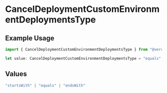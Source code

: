 # CancelDeploymentCustomEnvironmentDeploymentsType

## Example Usage

```typescript
import { CancelDeploymentCustomEnvironmentDeploymentsType } from "@vercel/sdk/models/operations";

let value: CancelDeploymentCustomEnvironmentDeploymentsType = "equals";
```

## Values

```typescript
"startsWith" | "equals" | "endsWith"
```